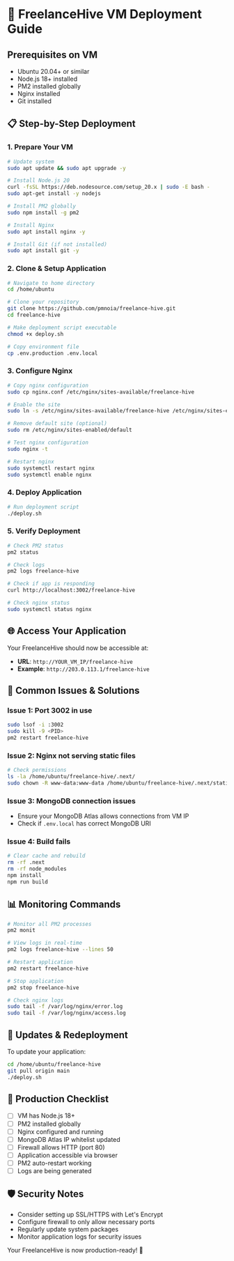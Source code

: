 # 🚀 FreelanceHive VM Deployment Guide

## Prerequisites on VM

- Ubuntu 20.04+ or similar
- Node.js 18+ installed
- PM2 installed globally
- Nginx installed
- Git installed

## 📋 Step-by-Step Deployment

### 1. **Prepare Your VM**

```bash
# Update system
sudo apt update && sudo apt upgrade -y

# Install Node.js 20
curl -fsSL https://deb.nodesource.com/setup_20.x | sudo -E bash -
sudo apt-get install -y nodejs

# Install PM2 globally
sudo npm install -g pm2

# Install Nginx
sudo apt install nginx -y

# Install Git (if not installed)
sudo apt install git -y
```

### 2. **Clone & Setup Application**

```bash
# Navigate to home directory
cd /home/ubuntu

# Clone your repository
git clone https://github.com/pmnoia/freelance-hive.git
cd freelance-hive

# Make deployment script executable
chmod +x deploy.sh

# Copy environment file
cp .env.production .env.local
```

### 3. **Configure Nginx**

```bash
# Copy nginx configuration
sudo cp nginx.conf /etc/nginx/sites-available/freelance-hive

# Enable the site
sudo ln -s /etc/nginx/sites-available/freelance-hive /etc/nginx/sites-enabled/

# Remove default site (optional)
sudo rm /etc/nginx/sites-enabled/default

# Test nginx configuration
sudo nginx -t

# Restart nginx
sudo systemctl restart nginx
sudo systemctl enable nginx
```

### 4. **Deploy Application**

```bash
# Run deployment script
./deploy.sh
```

### 5. **Verify Deployment**

```bash
# Check PM2 status
pm2 status

# Check logs
pm2 logs freelance-hive

# Check if app is responding
curl http://localhost:3002/freelance-hive

# Check nginx status
sudo systemctl status nginx
```

## 🌐 Access Your Application

Your FreelanceHive should now be accessible at:

- **URL**: `http://YOUR_VM_IP/freelance-hive`
- **Example**: `http://203.0.113.1/freelance-hive`

## 🔧 Common Issues & Solutions

### **Issue 1: Port 3002 in use**

```bash
sudo lsof -i :3002
sudo kill -9 <PID>
pm2 restart freelance-hive
```

### **Issue 2: Nginx not serving static files**

```bash
# Check permissions
ls -la /home/ubuntu/freelance-hive/.next/
sudo chown -R www-data:www-data /home/ubuntu/freelance-hive/.next/static/
```

### **Issue 3: MongoDB connection issues**

- Ensure your MongoDB Atlas allows connections from VM IP
- Check if `.env.local` has correct MongoDB URI

### **Issue 4: Build fails**

```bash
# Clear cache and rebuild
rm -rf .next
rm -rf node_modules
npm install
npm run build
```

## 📊 Monitoring Commands

```bash
# Monitor all PM2 processes
pm2 monit

# View logs in real-time
pm2 logs freelance-hive --lines 50

# Restart application
pm2 restart freelance-hive

# Stop application
pm2 stop freelance-hive

# Check nginx logs
sudo tail -f /var/log/nginx/error.log
sudo tail -f /var/log/nginx/access.log
```

## 🔄 Updates & Redeployment

To update your application:

```bash
cd /home/ubuntu/freelance-hive
git pull origin main
./deploy.sh
```

## 🎯 Production Checklist

- [ ] VM has Node.js 18+
- [ ] PM2 installed globally
- [ ] Nginx configured and running
- [ ] MongoDB Atlas IP whitelist updated
- [ ] Firewall allows HTTP (port 80)
- [ ] Application accessible via browser
- [ ] PM2 auto-restart working
- [ ] Logs are being generated

## 🛡️ Security Notes

- Consider setting up SSL/HTTPS with Let's Encrypt
- Configure firewall to only allow necessary ports
- Regularly update system packages
- Monitor application logs for security issues

Your FreelanceHive is now production-ready! 🎉
